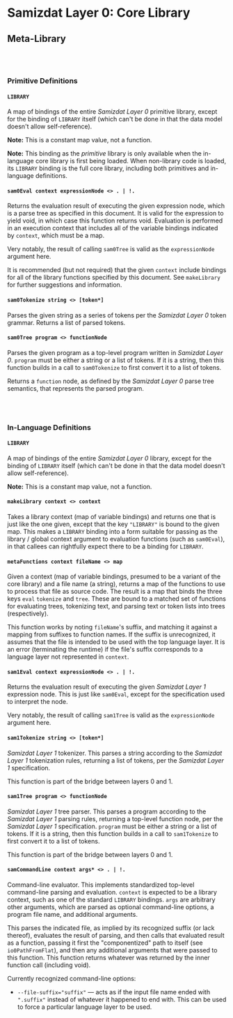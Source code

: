 Samizdat Layer 0: Core Library
==============================

Meta-Library
------------

<br><br>
### Primitive Definitions

#### `LIBRARY`

A map of bindings of the entire *Samizdat Layer 0*
primitive library, except for the binding of `LIBRARY` itself (which can't
be done in that the data model doesn't allow self-reference).

**Note:** This is a constant map value, not a function.

**Note:** This binding as the *primitive* library is only available when
the in-language core library is first being loaded. When non-library code
is loaded, its `LIBRARY` binding is the full core library, including both
primitives and in-language definitions.

#### `sam0Eval context expressionNode <> . | !.`

Returns the evaluation result of executing the given expression node,
which is a parse tree as specified in this document. It is valid for
the expression to yield void, in which case this function returns
void. Evaluation is performed in an execution context that includes
all of the variable bindings indicated by `context`, which must be a
map.

Very notably, the result of calling `sam0Tree` is valid as the
`expressionNode` argument here.

It is recommended (but not required) that the given `context` include
bindings for all of the library functions specified by this document.
See `makeLibrary` for further suggestions and information.

#### `sam0Tokenize string <> [token*]`

Parses the given string as a series of tokens per the *Samizdat Layer 0*
token grammar. Returns a list of parsed tokens.

#### `sam0Tree program <> functionNode`

Parses the given program as a top-level program written in
*Samizdat Layer 0*. `program` must be either a string or a list of tokens.
If it is a string, then this function builds in a call to `sam0Tokenize`
to first convert it to a list of tokens.

Returns a `function` node, as defined by the *Samizdat Layer 0* parse tree
semantics, that represents the parsed program.


<br><br>
### In-Language Definitions

#### `LIBRARY`

A map of bindings of the entire *Samizdat Layer 0*
library, except for the binding of `LIBRARY` itself (which can't
be done in that the data model doesn't allow self-reference).

**Note:** This is a constant map value, not a function.

#### `makeLibrary context <> context`

Takes a library context (map of variable bindings) and returns one that
is just like the one given, except that the key `"LIBRARY"` is bound to
the given map. This makes a `LIBRARY` binding into a form suitable for
passing as the library / global context argument to evaluation
functions (such as `sam0Eval`), in that callees can rightfully expect
there to be a binding for `LIBRARY`.

#### `metaFunctions context fileName <> map`

Given a context (map of variable bindings, presumed to be a variant of
the core library) and a file name (a string), returns a map of the
functions to use to process that file as source code. The result is a
map that binds the three keys `eval` `tokenize` and `tree`. These are
bound to a matched set of functions for evaluating trees, tokenizing
text, and parsing text or token lists into trees (respectively).

This function works by noting `fileName`'s suffix, and matching it
against a mapping from suffixes to function names. If the suffix is
unrecognized, it assumes that the file is intended to be used with
the top language layer. It is an error (terminating the runtime)
if the file's suffix corresponds to a language layer not represented
in `context`.

#### `sam1Eval context expressionNode <> . | !.`

Returns the evaluation result of executing the given *Samizdat Layer 1*
expression node. This is just like `sam0Eval`, except for the specification
used to interpret the node.

Very notably, the result of calling `sam1Tree` is valid as the
`expressionNode` argument here.

#### `sam1Tokenize string <> [token*]`

*Samizdat Layer 1* tokenizer. This parses a string according to the
*Samizdat Layer 1* tokenization rules, returning a list of tokens,
per the *Samizdat Layer 1* specification.

This function is part of the bridge between layers 0 and 1.

#### `sam1Tree program <> functionNode`

*Samizdat Layer 1* tree parser. This parses a program according to the
*Samizdat Layer 1* parsing rules, returning a top-level function node,
per the *Samizdat Layer 1* specification. `program` must be either
a string or a list of tokens. If it is a string, then this function
builds in a call to `sam1Tokenize` to first convert it to a list of
tokens.

This function is part of the bridge between layers 0 and 1.

#### `samCommandLine context args* <> . | !.`

Command-line evaluator. This implements standardized top-level command-line
parsing and evaluation. `context` is expected to be a library context, such
as one of the standard `LIBRARY` bindings. `args` are arbitrary other
arguments, which are parsed as optional command-line options, a program
file name, and additional arguments.

This parses the indicated file, as implied by its recognized suffix
(or lack thereof), evaluates the result of parsing, and then calls that
evaluated result as a function, passing it first the "componentized"
path to itself (see `io0PathFromFlat`), and then any additional
arguments that were passed to this function. This function returns whatever
was returned by the inner function call (including void).

Currently recognized command-line options:

* `--file-suffix="suffix"` &mdash; acts as if the input file name ended
  with `".suffix"` instead of whatever it happened to end with. This can
  be used to force a particular language layer to be used.
